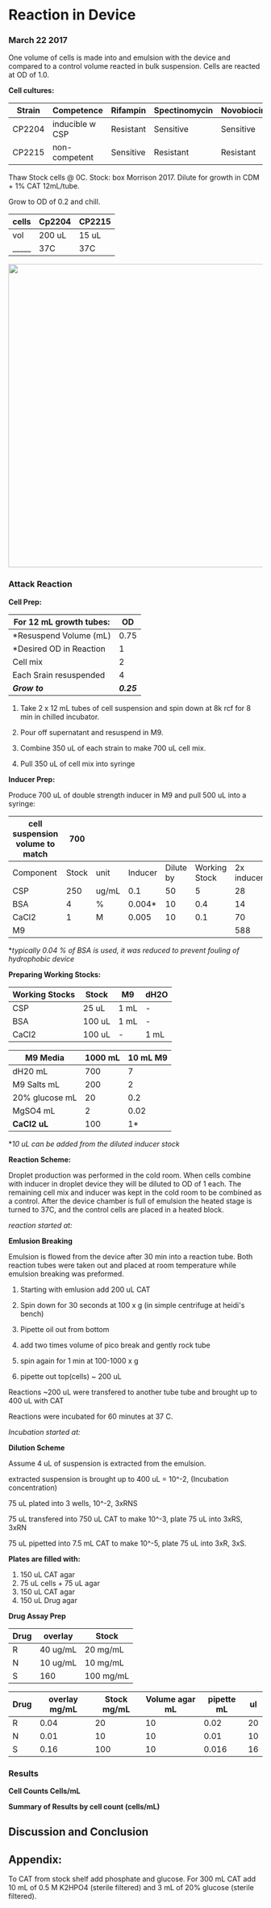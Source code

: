 # Reaction in Device

### March 22 2017

One volume of cells is made into and emulsion with the device and compared to a control volume reacted in bulk suspension. Cells are reacted at OD of 1.0.

**Cell cultures:**

| Strain | Competence      | Rifampin  | Spectinomycin | Novobiocin | Label |
|--------|-----------------|-----------|---------------|------------|-------|
| CP2204 | inducible w CSP | Resistant | Sensitive     | Sensitive  | RFP   |
| CP2215 | non-competent   | Sensitive | Resistant     | Resistant  | GFP   |

Thaw Stock cells @ 0C. Stock: box Morrison 2017. Dilute for growth in CDM + 1% CAT 12mL/tube.

Grow to OD of 0.2 and chill.

| cells | Cp2204 | CP2215 |
|-------|--------|--------|
| vol   | 200 uL | 15 uL  |
| _____ | 37C    | 37C    |

<img src="growth-curves.png" width="600" />

### Attack Reaction

**Cell Prep:**

| For 12 mL growth tubes: | OD   |
|-------------------------|------|
| *Resuspend Volume (mL)  | 0.75 |
| *Desired OD in Reaction | 1    |
| Cell mix                | 2    |
| Each Srain resuspended  | 4    |
| ***Grow to***                | ***0.25*** |

1. Take 2 x 12 mL tubes of cell suspension and spin down at 8k rcf for 8 min in chilled incubator.

2. Pour off supernatant and resuspend in M9.

3. Combine 350 uL of each strain to make 700 uL cell mix.

4. Pull 350 uL of cell mix into syringe

**Inducer Prep:**

Produce 700 uL of double strength inducer in M9 and pull 500 uL into a syringe:

| cell suspension volume to match | 700   |       |         |           |               |            |
|---------------------------------|-------|-------|---------|-----------|---------------|------------|
| Component                       | Stock | unit  | Inducer | Dilute by | Working Stock | 2x inducer |
| CSP                             | 250   | ug/mL | 0.1     | 50        | 5             | 28         |
| BSA                             | 4     | %     | 0.004*  | 10        | 0.4           | 14         |
| CaCl2                           | 1     | M     | 0.005   | 10        | 0.1           | 70         |
| M9                              |       |       |         |           |               | 588        |

**typically 0.04 % of BSA is used, it was reduced to prevent fouling of hydrophobic device*

**Preparing Working Stocks:**

| Working Stocks | Stock  | M9   | dH2O |
|----------------|--------|------|------|
| CSP            | 25 uL  | 1 mL | -    |
| BSA            | 100 uL | 1 mL | -    |
| CaCl2          | 100 uL | -    | 1 mL |

| M9 Media       | 1000 mL | 10 mL M9 |
|----------------|---------|----------|
| dH20 mL        | 700     | 7        |
| M9 Salts mL    | 200     | 2        |
| 20% glucose mL | 20      | 0.2      |
| MgSO4 mL       | 2       | 0.02     |
| **CaCl2 uL**       | 100     | 1*       |

**10 uL can be added from the diluted inducer stock*

**Reaction Scheme:**

Droplet production was performed in the cold room.
When cells combine with inducer in droplet device they will be diluted to OD of 1 each.
The remaining cell mix and inducer was kept in the cold room to be combined as a control.
After the device chamber is full of emulsion the heated stage is turned to 37C, and the control cells are placed in a heated block.

*reaction started at:*

**Emlusion Breaking**


Emulsion is flowed from the device after 30 min into a reaction tube.
Both reaction tubes were taken out and placed at room temperature while emulsion breaking was preformed.

1. Starting with emlusion add 200 uL CAT

2. Spin down for 30 seconds at 100 x g (in simple centrifuge at heidi's bench)

3. Pipette oil out from bottom

4. add two times volume of pico break and gently rock tube

5. spin again for 1 min at 100-1000 x g

6. pipette out top(cells) ~ 200 uL

Reactions ~200 uL were transfered to another tube tube and brought up to 400 uL with CAT

Reactions were incubated for 60 minutes at 37 C.

*Incubation started at:*

**Dilution Scheme**

Assume 4 uL of suspension is extracted from the emulsion.

extracted suspension is brought up to 400 uL = 10^-2, (Incubation concentration)

75 uL plated into 3 wells, 10^-2, 3xRNS

75 uL transfered into 750 uL CAT to make 10^-3, plate 75 uL into 3xRS, 3xRN

75 uL pipetted into 7.5 mL CAT to make 10^-5, plate 75 uL into 3xR, 3xS.


**Plates are filled with:**

1. 150 uL CAT agar
2. 75 uL cells + 75 uL agar
3. 150 uL CAT agar
4. 150 uL Drug agar

**Drug Assay Prep**

| Drug | overlay  | Stock     |
|------|----------|-----------|
| R    | 40 ug/mL | 20 mg/mL  |
| N    | 10 ug/mL | 10 mg/mL  |
| S    | 160      | 100 mg/mL |

| Drug | overlay mg/mL | Stock mg/mL | Volume agar mL | pipette mL | ul |
|------|---------------|-------------|----------------|------------|----|
| R    | 0.04          | 20          | 10             | 0.02       | 20 |
| N    | 0.01          | 10          | 10             | 0.01       | 10 |
| S    | 0.16          | 100         | 10             | 0.016      | 16 |

### Results

**Cell Counts Cells/mL**


**Summary of Results by cell count (cells/mL)**



## Discussion and Conclusion

## Appendix:

To CAT from stock shelf add phosphate and glucose.
For 300 mL CAT add 10 mL of 0.5 M K2HPO4 (sterile filtered) and 3 mL of 20% glucose (sterile filtered).
